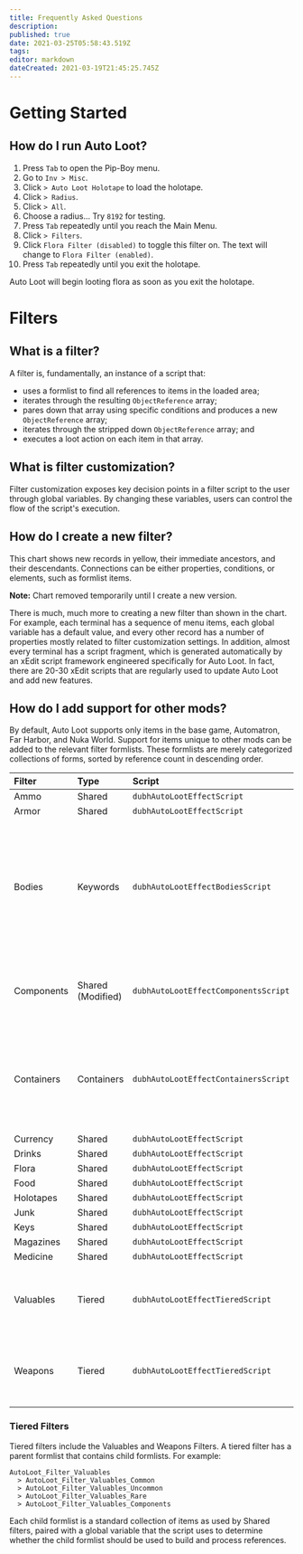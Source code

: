 ```yaml
---
title: Frequently Asked Questions
description: 
published: true
date: 2021-03-25T05:58:43.519Z
tags: 
editor: markdown
dateCreated: 2021-03-19T21:45:25.745Z
---
```


# Getting Started

## How do I run Auto Loot?

1. Press `Tab` to open the Pip-Boy menu.
2. Go to `Inv > Misc`.
3. Click `> Auto Loot Holotape` to load the holotape.
4. Click `> Radius`.
5. Click `> All`.
6. Choose a radius... Try `8192` for testing.
7. Press `Tab` repeatedly until you reach the Main Menu.
8. Click `> Filters`.
9. Click `Flora Filter (disabled)` to toggle this filter on. The text will change to `Flora Filter (enabled)`.
10. Press `Tab` repeatedly until you exit the holotape.

Auto Loot will begin looting flora as soon as you exit the holotape.


# Filters

## What is a filter?

A filter is, fundamentally, an instance of a script that:

* uses a formlist to find all references to items in the loaded area;
* iterates through the resulting `ObjectReference` array;
* pares down that array using specific conditions and produces a new `ObjectReference` array;
* iterates through the stripped down `ObjectReference` array; and
* executes a loot action on each item in that array.

## What is filter customization?

Filter customization exposes key decision points in a filter script to the user through global variables. By changing these variables, users can control the flow of the script's execution.

## How do I create a new filter?

This chart shows new records in yellow, their immediate ancestors, and their descendants. Connections can be either properties, conditions, or elements, such as formlist items.

**Note:** Chart removed temporarily until I create a new version.

There is much, much more to creating a new filter than shown in the chart. For example, each terminal has a sequence of menu items, each global variable has a default value, and every other record has a number of properties mostly related to filter customization settings. In addition, almost every terminal has a script fragment, which is generated automatically by an xEdit script framework engineered specifically for Auto Loot. In fact, there are 20-30 xEdit scripts that are regularly used to update Auto Loot and add new features.

## How do I add support for other mods?

By default, Auto Loot supports only items in the base game, Automatron, Far Harbor, and Nuka World. Support for items unique to other mods can be added to the relevant filter formlists. These formlists are merely categorized collections of forms, sorted by reference count in descending order.

Filter | Type | Script | Notes 
:--- | :--- | :--- | :---
Ammo | Shared | `dubhAutoLootEffectScript` |
Armor | Shared | `dubhAutoLootEffectScript` |
Bodies | Keywords | `dubhAutoLootEffectBodiesScript` | Unique functionality for building an `ObjectReference` array from actor type keywords, handling actors, and using other filters to loot specific categories of items
Components | Shared (Modified) | `dubhAutoLootEffectComponentsScript` | Unique functionality for testing whether items have specific components
Containers | Containers | `dubhAutoLootEffectContainersScript` | Unique functionality for handling containers and using other filters to loot specific categories of items
Currency | Shared | `dubhAutoLootEffectScript` |
Drinks | Shared | `dubhAutoLootEffectScript` |
Flora | Shared | `dubhAutoLootEffectScript` |
Food | Shared | `dubhAutoLootEffectScript` |
Holotapes | Shared | `dubhAutoLootEffectScript` |
Junk | Shared | `dubhAutoLootEffectScript` |
Keys | Shared | `dubhAutoLootEffectScript` |
Magazines | Shared | `dubhAutoLootEffectScript` |
Medicine | Shared | `dubhAutoLootEffectScript` |
Valuables | Tiered | `dubhAutoLootEffectTieredScript` | Unique functionality for handling multi-dimensional formlists with a depth of 2
Weapons | Tiered | `dubhAutoLootEffectTieredScript` | Unique functionality for handling multi-dimensional formlists with a depth of 2

### Tiered Filters

Tiered filters include the Valuables and Weapons Filters. A tiered filter has a parent formlist that contains child formlists. For example:

```text
AutoLoot_Filter_Valuables
  > AutoLoot_Filter_Valuables_Common
  > AutoLoot_Filter_Valuables_Uncommon
  > AutoLoot_Filter_Valuables_Rare
  > AutoLoot_Filter_Valuables_Components
```

Each child formlist is a standard collection of items as used by Shared filters, paired with a global variable that the script uses to determine whether the child formlist should be used to build and process references.